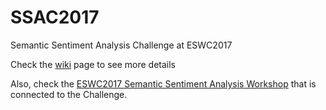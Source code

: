 # SSAC2017
Semantic Sentiment Analysis Challenge at ESWC2017

Check the <a href='https://github.com/diegoref/SSA2016/wiki'>wiki</a> page to see more details

Also, check the <a href='http://www.maurodragoni.com/research/opinionmining/events/'>ESWC2017 Semantic Sentiment Analysis Workshop</a> that is connected to the Challenge.
